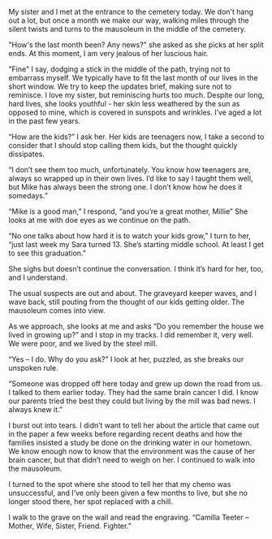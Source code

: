 My sister and I met at the entrance to the cemetery today. We don't hang out a lot, but once a month we make our way, walking miles through the silent twists and turns to the mausoleum in the middle of the cemetery.

"How's the last month been? Any news?" she asked as she picks at her split ends. At this moment, I am very jealous of her luscious hair.

"Fine" I say, dodging a stick in the middle of the path, trying not to embarrass myself. We typically have to fit the last month of our lives in the short window. We try to keep the updates brief, making sure not to reminisce. I love my sister, but reminiscing hurts too much. Despite our long, hard lives, she looks youthful - her skin less weathered by the sun as opposed to mine, which is covered in sunspots and wrinkles. I’ve aged a lot in the past few years.

“How are the kids?” I ask her. Her kids are teenagers now, I take a second to consider that I should stop calling them kids, but the thought quickly dissipates.

“I don’t see them too much, unfortunately. You know how teenagers are, always so wrapped up in their own lives. I’d like to say I taught them well, but Mike has always been the strong one. I don’t know how he does it somedays.”

“Mike is a good man,” I respond, “and you’re a great mother, Millie” She looks at me with doe eyes as we continue on the path.

“No one talks about how hard it is to watch your kids grow,” I turn to her, “just last week my Sara turned 13. She’s starting middle school. At least I get to see this graduation.”

She sighs but doesn’t continue the conversation. I think it’s hard for her, too, and I understand.

The usual suspects are out and about. The graveyard keeper waves, and I wave back, still pouting from the thought of our kids getting older. The mausoleum comes into view.

As we approach, she looks at me and asks “Do you remember the house we lived in growing up?” and I stop in my tracks. I did remember it, very well. We were poor, and we lived by the steel mill.

“Yes – I do. Why do you ask?” I look at her, puzzled, as she breaks our unspoken rule.

“Someone was dropped off here today and grew up down the road from us. I talked to them earlier today. They had the same brain cancer I did. I know our parents tried the best they could but living by the mill was bad news. I always knew it.”

I burst out into tears. I didn’t want to tell her about the article that came out in the paper a few weeks before regarding recent deaths and how the families insisted a study be done on the drinking water in our hometown. We know enough now to know that the environment was the cause of her brain cancer, but that didn’t need to weigh on her. I continued to walk into the mausoleum.

I turned to the spot where she stood to tell her that my chemo was unsuccessful, and I’ve only been given a few months to live, but she no longer stood there, her spot replaced with a chill. 

I walk to the grave on the wall and read the engraving. “Camilla Teeter – Mother, Wife, Sister, Friend. Fighter.”